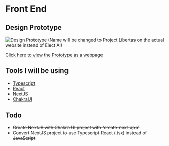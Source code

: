 # Front End

## Design Prototype
![Design Prototype](https://github.com/gastori/Project-Libertas/blob/okistuff.webportal/WebPortal/assets/prototype.PNG?raw=true)
(Name will be changed to Project Libertas on the actual website instead of Elect AI)


[Click here to view the Prototype as a webpage](https://xd.adobe.com/embed/2fcd7020-32d0-4eff-b6be-9e38b932d440-7a9e/?fullscreen "Adobe XD presentation")

## Tools I will be using

 - [Typescript](https://www.typescriptlang.org/ "Made by Microsoft, Compiles into JS")
 - [React](https://reactjs.org/ "JavaScript Framework from Facebook")
 - [NextJS](https://nextjs.org/ "React Framework from Vercel")
 - [ChakraUI](https://chakra-ui.com/ "React/Next.JS Framework to help with UI")


## Todo
 - ~~Create NextJS with Chakra UI project with 'create-next-app'~~
 - ~~Convert NextJS project to use Typescript React (.tsx) instead of JavaScript~~
